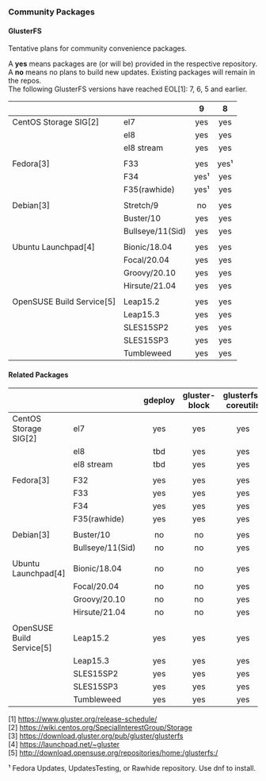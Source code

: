 ### Community Packages

#### GlusterFS

Tentative plans for community convenience packages.

A **yes** means packages are (or will be) provided in the respective repository.  
A **no** means no plans to build new updates. Existing packages will remain in the repos.  
The following GlusterFS versions have reached EOL[1]: 7, 6, 5 and earlier.

|              |                |     9     |     8     |
|--------------|----------------|:---------:|:---------:|
|CentOS Storage SIG[2]|el7             |    yes    |    yes    |
|              |el8             |    yes    |    yes    |
|              |el8 stream      |    yes    |    yes    |
|              |                |           |           |
|Fedora[3]     |F33             |    yes    |    yes¹   |
|              |F34             |    yes¹   |    yes    |
|              |F35(rawhide)    |    yes¹   |    yes    |
|              |                |           |           |
|Debian[3]     |Stretch/9       |    no     |    yes    |
|              |Buster/10       |    yes    |    yes    |
|              |Bullseye/11(Sid)|    yes    |    yes    |
|              |                |           |           |
|Ubuntu Launchpad[4]|Bionic/18.04    |    yes    |    yes    |
|              |Focal/20.04     |    yes    |    yes    |
|              |Groovy/20.10    |    yes    |    yes    |
|              |Hirsute/21.04   |    yes    |    yes    |
|              |                |           |           |
|OpenSUSE Build Service[5]|Leap15.2        |    yes    |    yes    |
|              |Leap15.3        |    yes    |    yes    |
|              |SLES15SP2       |    yes    |    yes    |
|              |SLES15SP3       |    yes    |    yes    |
|              |Tumbleweed      |    yes    |    yes    |

#### Related Packages

|              |                | gdeploy | gluster-block | glusterfs-coreutils | nfs-ganesha | Samba |
|--------------|----------------|:-------:|:-------------:|:-------------------:|:-----------:|:-----:|
|CentOS Storage SIG[2]|el7      |   yes   |      yes      |        yes          |     yes     |  yes  |
|              |el8             |   tbd   |      yes      |        yes          |     yes     |  yes  |
|              |el8 stream      |   tbd   |      yes      |        yes          |     yes     |  tbd  |
|              |                |         |               |                     |             |       |
|Fedora[3]     |F32             |   yes   |      yes      |        yes          |     yes     |   ?   |
|              |F33             |   yes   |      yes      |        yes          |     yes     |   ?   |
|              |F34             |   yes   |      yes      |        yes          |     yes     |   ?   |
|              |F35(rawhide)    |   yes   |      yes      |        yes          |     yes     |   ?   |
|              |                |         |               |                     |             |       |
|Debian[3]     |Buster/10       |   no    |      no       |        yes          |     yes     |   ?   |
|              |Bullseye/11(Sid)|   no    |      no       |        yes          |     yes     |   ?   |
|              |                |         |               |                     |             |       |
|Ubuntu Launchpad[4]|Bionic/18.04|   no    |      no       |        yes         |     yes     |   ?   |
|              |Focal/20.04     |   no    |      no       |        yes          |     yes     |   ?   |
|              |Groovy/20.10    |   no    |      no       |        yes          |     yes     |   ?   |
|              |Hirsute/21.04   |   no    |      no       |        yes          |     yes     |   ?   |
|              |                |         |               |                     |             |       |
|OpenSUSE Build Service[5]|Leap15.2|   yes   |      yes      |        yes          |     yes     |   ?   |
|              |Leap15.3        |   yes   |      yes      |        yes          |     yes     |   ?   |
|              |SLES15SP2       |   yes   |      yes      |        yes          |     yes     |   ?   |
|              |SLES15SP3       |   yes   |      yes      |        yes          |     yes     |   ?   |
|              |Tumbleweed      |   yes   |      yes      |        yes          |     yes     |   ?   |



[1] <https://www.gluster.org/release-schedule/>  
[2] <https://wiki.centos.org/SpecialInterestGroup/Storage>  
[3] <https://download.gluster.org/pub/gluster/glusterfs>  
[4] <https://launchpad.net/~gluster>  
[5] <http://download.opensuse.org/repositories/home:/glusterfs:/>  

¹ Fedora Updates, UpdatesTesting, or Rawhide repository. Use dnf to install.  
